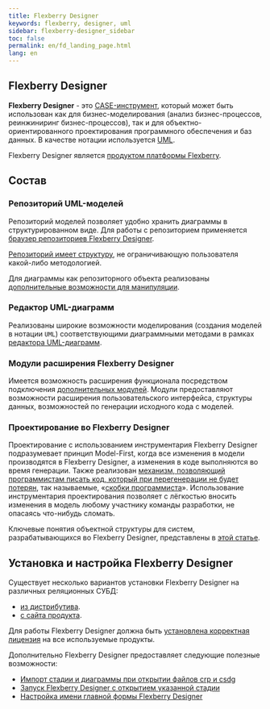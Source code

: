 ```yaml
---
title: Flexberry Designer
keywords: flexberry, designer, uml
sidebar: flexberry-designer_sidebar
toc: false
permalink: en/fd_landing_page.html
lang: en
---
```


## Flexberry Designer

**Flexberry Designer** - это [CASE-инструмент](https://ru.wikipedia.org/wiki/CASE), который может быть использован как для бизнес-моделирования (анализ бизнес-процессов, реинжиниринг бизнес-процессов), так и для объектно-ориентированного проектирования программного обеспечения и баз данных. В качестве нотации используется [UML](http://www.uml.org).

Flexberry Designer является [продуктом платформы Flexberry](fp_platform-structure.html).

## Состав

### Репозиторий UML-моделей

Репозиторий моделей позволяет удобно хранить диаграммы в структурированном виде. Для работы с репозиторием применяется  [браузер репозиториев Flexberry Designer](fd_repository-browser.html).

[Репозиторий имеет структуру](fd_recommended-structure-repository-and-placing-diagrams.html), не ограничивающую пользователя какой-либо методологией.

Для диаграммы как репозиторного объекта реализованы [дополнительные возможности для манипуляции](fd_working-repository-browser.html).

### Редактор UML-диаграмм

Реализованы широкие возможности моделирования (создания моделей в нотации `UML`) соответствующими диаграммными методами в рамках [редактора UML-диаграмм](fd_editing-diagram.html).

### Модули расширения Flexberry Designer

Имеется возможность расширения функционала посредством подключения [дополнительных модулей](fd_flexberry-plugins.html). Модули предоставляют возможности расширения пользовательского интерфейса, структуры данных, возможностей по генерации исходного кода с моделей.

### Проектирование во Flexberry Designer

Проектирование с использованием инструментария Flexberry Designer подразумевает принцип Model-First, когда все изменения в модели производятся в Flexberry Designer, а изменения в коде выполняются во время генерации. Также реализован [механизм, позволяющий программистам писать код, который при перегенерации не будет потерян](fd_code-generation.html), так называемые, «[скобки программиста](fo_programmer-brackets.html)». Использование инструментария проектирования позволяет с лёгкостью вносить изменения в модель любому участнику команды разработки, не опасаясь что-нибудь сломать.

Ключевые понятия объектной структуры для систем, разрабатывающихся во Flexberry Designer, представлены в [этой статье](fd_key-concepts.html).

## Установка и настройка Flexberry Designer

Существует несколько вариантов установки Flexberry Designer на различных реляционных СУБД:

*   [из дистрибутива](fd_standalone-install.html).
*   [с сайта продукта](fd_install.html).

Для работы Flexberry Designer должна быть [установлена корректная лицензия](fd_installation-licensing-files.html) на все используемые продукты.

Дополнительно Flexberry Designer предоставляет следующие полезные возможности:

*   [Импорт стадии и диаграммы при открытии файлов crp и csdg](fd_import-crp-csdg.html)
*   [Запуск Flexberry Designer с открытием указанной стадии](fd_running-with-the-opening-of-stage.html)
*   [Настройка имени главной формы Flexberry Designer](fd_form-name.html)
